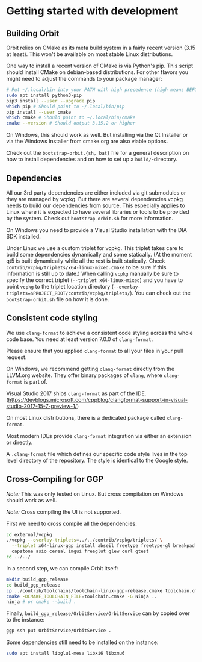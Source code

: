# Getting started with development

## Building Orbit

Orbit relies on CMake as its meta build system in a fairly recent version
(3.15 at least). This won't be available on most stable Linux distributions.

One way to install a recent version of CMake is via Python's pip. This
script should install CMake on debian-based distributions. For other
flavors you might need to adjust the commands to your package manager:

```bash
# Put ~/.local/bin into your PATH with high precedence (high means BEFORE /usr/bin).
sudo apt install python3-pip
pip3 install --user --upgrade pip
which pip # Should point to ~/.local/bin/pip
pip install --user cmake
which cmake # Should point to ~/.local/bin/cmake
cmake --version # Should output 3.15.2 or higher
```

On Windows, this should work as well. But installing via the Qt Installer or
via the Windows Installer from cmake.org are also viable options.

Check out the `bootstrap-orbit.{sh, bat}` file for a general description on how
to install dependencies and on how to set up a `build/`-directory.

## Dependencies

All our 3rd party dependencies are either included via git submodules or they are
managed by vcpkg. But there are several dependencies vcpkg needs to build our
dependencies from source. This especially applies to Linux where it is expected
to have several libraries or tools to be provided by the system. Check out
`bootstrap-orbit.sh` for more information.

On Windows you need to provide a Visual Studio installation with the DIA SDK
installed.

Under Linux we use a custom triplet for vcpkg. This triplet takes care to build
some dependencies dynamically and some statically. (At the moment qt5 is built
dynamically while all the rest is built statically. Check
`contrib/vcpkg/triplets/x64-linux-mixed.cmake` to be sure if this information
is still up to date.) When calling `vcpkg` manually be sure to specify the
correct triplet (`--triplet x64-linux-mixed`) and you have to point `vcpkg` to
the triplet location directory
(`--overlay-triplets=$PROJECT_ROOT/contrib/vcpkg/triplets/`). You can check out
the `bootstrap-orbit.sh` file on how it is done.


## Consistent code styling

We use `clang-format` to achieve a consistent code styling across
the whole code base. You need at least version 7.0.0 of `clang-format`.

Please ensure that you applied `clang-format` to all your
files in your pull request.

On Windows, we recommend getting `clang-format` directly from the
LLVM.org website. They offer binary packages of `clang`, where
`clang-format` is part of.

Visual Studio 2017 ships `clang-format` as part of the IDE.
(https://devblogs.microsoft.com/cppblog/clangformat-support-in-visual-studio-2017-15-7-preview-1/)

On most Linux distributions, there is a dedicated package called `clang-format`.

Most modern IDEs provide `clang-format` integration via either an extension
or directly.

A `.clang-format` file which defines our specific code style lives in the
top level directory of the repository. The style is identical to the Google
style.

## Cross-Compiling for GGP

_Note:_ This was only tested on Linux. But cross compilation on Windows
should work as well.

_Note:_ Cross compiling the UI is not supported.

First we need to cross compile all the dependencies:
```bash
cd external/vcpkg
./vcpkg --overlay-triplets=../../contrib/vcpkg/triplets/ \
  --triplet x64-linux-ggp install abseil freetype freetype-gl breakpad \
  capstone asio cereal imgui freeglut glew curl gtest
cd ../../
```

In a second step, we can compile Orbit itself:
```bash
mkdir build_ggp_release
cd build_ggp_release
cp ../contrib/toolchains/toolchain-linux-ggp-release.cmake toolchain.cmake
cmake -DCMAKE_TOOLCHAIN_FILE=toolchain.cmake -G Ninja ..
ninja # or cmake --build .
```

Finally, `build_ggp_release/OrbitService/OrbitService` can by copied over
to the instance:
```bash
ggp ssh put OrbitService/OrbitService .
```

Some dependencies still need to be installed on the instance:
```bash
sudo apt install libglu1-mesa libxi6 libxmu6
```